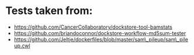 # Tests taken from:

* https://github.com/CancerCollaboratory/dockstore-tool-bamstats
* https://github.com/briandoconnor/dockstore-workflow-md5sum-tester
* https://github.com/Jeltje/dockerfiles/blob/master/sam\_pileup/sam\_pileup.cwl
